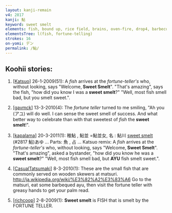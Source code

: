 ```yaml
---
layout: kanji-remain
v4: 2817
kanji: 鮎
keyword: sweet smelt
elements: fish, bound up, rice field, brains, oven-fire, drop4, barbecue, fortune-telling, fortunetelling, magic wand, wand, augury, divining rod, mouth
elementsTree: l(fish, fortune-telling)
strokes: 16
on-yomi: デン
permalink: /鮎/
---
```


## Koohii stories: 

1) [<a href="http://kanji.koohii.com/profile/Katsuo">Katsuo</a>] 26-1-2009(51): A <em>fish</em> arrives at the <em>fortune-teller&#039;s</em> who, without looking, says &quot;Welcome,<strong> Sweet Smelt</strong>&quot;. &quot;That&#039;s amazing&quot;, says the fish, &quot;how did you know I was a<strong> sweet smelt</strong>?&quot; &quot;Well, most fish smell bad, but you smelt sweet.&quot;.

2) [<a href="http://kanji.koohii.com/profile/gavmck">gavmck</a>] 13-3-2010(4): The <em>fortune teller</em> turned to me smiling, &quot;Ah you (アユ) will do well. I can sense the sweet smell of success. And what better way to celebrate than with that sweetest of <em>fish</em> the<strong> sweet smelt</strong>!&quot;.

3) [<a href="http://kanji.koohii.com/profile/kapalama">kapalama</a>] 20-3-2011(1): 稚鮎 , 鮎並 =鮎並女, 名 : 鮎川 <a href="../v4/2817.html">sweet smelt</a> (#2817 鮎)あゆ ... Parts: 魚 , 占 ... Katsuo remix: A <em>fish</em> arrives at the <em>fortune-teller&#039;s</em> who, without looking, says &quot;Welcome,<strong> Sweet Smelt</strong>&quot;. &quot;That&#039;s amazing&quot;, asked a bystander, &quot;how did you know he was a<strong> sweet smelt</strong>?&quot; &quot;Well, most fish smell bad, but <strong>AYU</strong> fish smelt sweet.&quot;.

4) [<a href="http://kanji.koohii.com/profile/CasualTatsumaki">CasualTatsumaki</a>] 8-3-2010(1): These are the small fish that are commonly served on wooden skewers at matsuri. <a href="http://ja.wikipedia.org/wiki/%E3%82%A2%E3%83%A6">http://ja.wikipedia.org/wiki/%E3%82%A2%E3%83%A6</a> Go to the matsuri, eat some barbequed ayu, then visit the fortune teller with greasy hands to get your palm read.

5) [<a href="http://kanji.koohii.com/profile/richcoop">richcoop</a>] 2-8-2009(1): <strong>Sweet smelt</strong> is FISH that is smelt by the FORTUNE TELLER.

